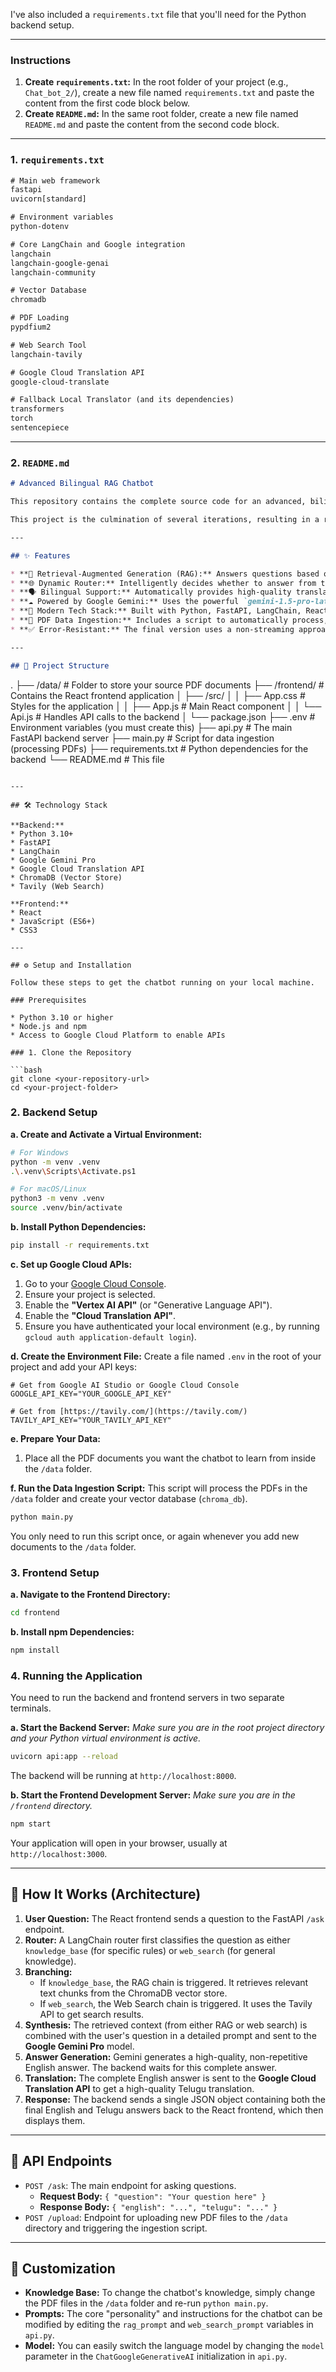 
I've also included a `requirements.txt` file that you'll need for the Python backend setup.

-----

### **Instructions**

1.  **Create `requirements.txt`:** In the root folder of your project (e.g., `Chat_bot_2/`), create a new file named `requirements.txt` and paste the content from the first code block below.
2.  **Create `README.md`:** In the same root folder, create a new file named `README.md` and paste the content from the second code block.

-----

### 1\. `requirements.txt`

```txt
# Main web framework
fastapi
uvicorn[standard]

# Environment variables
python-dotenv

# Core LangChain and Google integration
langchain
langchain-google-genai
langchain-community

# Vector Database
chromadb

# PDF Loading
pypdfium2

# Web Search Tool
langchain-tavily

# Google Cloud Translation API
google-cloud-translate

# Fallback Local Translator (and its dependencies)
transformers
torch
sentencepiece
```

-----

### 2\. `README.md`

```markdown
# Advanced Bilingual RAG Chatbot

This repository contains the complete source code for an advanced, bilingual (English/Telugu) chatbot system built with FastAPI and React. The chatbot leverages a Retrieval-Augmented Generation (RAG) architecture to answer questions from a private knowledge base of PDF documents, and can fall back to a web search for general knowledge questions.

This project is the culmination of several iterations, resulting in a robust, non-streaming backend that prioritizes answer correctness and quality, paired with a clean, user-friendly frontend.

---

## ✨ Features

* **🧠 Retrieval-Augmented Generation (RAG):** Answers questions based on a custom knowledge base of PDF documents.
* **🌐 Dynamic Router:** Intelligently decides whether to answer from the local knowledge base (for specific topics) or perform a web search (for general questions).
* **🗣️ Bilingual Support:** Automatically provides high-quality translations of answers from English to Telugu using the Google Cloud Translation API.
* **☁️ Powered by Google Gemini:** Uses the powerful `gemini-1.5-pro-latest` model for high-quality reasoning and answer synthesis.
* **🚀 Modern Tech Stack:** Built with Python, FastAPI, LangChain, React, and ChromaDB.
* **📄 PDF Data Ingestion:** Includes a script to automatically process, clean, and embed PDF documents into a vector database.
* **✅ Error-Resistant:** The final version uses a non-streaming approach to guarantee clean, non-repetitive answers.

---

## 📂 Project Structure

```

.
├── /data/                  \# Folder to store your source PDF documents
├── /frontend/              \# Contains the React frontend application
│   ├── /src/
│   │   ├── App.css         \# Styles for the application
│   │   ├── App.js          \# Main React component
│   │   └── Api.js          \# Handles API calls to the backend
│   └── package.json
├── .env                    \# Environment variables (you must create this)
├── api.py                  \# The main FastAPI backend server
├── main.py                 \# Script for data ingestion (processing PDFs)
├── requirements.txt        \# Python dependencies for the backend
└── README.md               \# This file

````

---

## 🛠️ Technology Stack

**Backend:**
* Python 3.10+
* FastAPI
* LangChain
* Google Gemini Pro
* Google Cloud Translation API
* ChromaDB (Vector Store)
* Tavily (Web Search)

**Frontend:**
* React
* JavaScript (ES6+)
* CSS3

---

## ⚙️ Setup and Installation

Follow these steps to get the chatbot running on your local machine.

### Prerequisites

* Python 3.10 or higher
* Node.js and npm
* Access to Google Cloud Platform to enable APIs

### 1. Clone the Repository

```bash
git clone <your-repository-url>
cd <your-project-folder>
````

### 2\. Backend Setup

**a. Create and Activate a Virtual Environment:**

```bash
# For Windows
python -m venv .venv
.\.venv\Scripts\Activate.ps1

# For macOS/Linux
python3 -m venv .venv
source .venv/bin/activate
```

**b. Install Python Dependencies:**

```bash
pip install -r requirements.txt
```

**c. Set up Google Cloud APIs:**

1.  Go to your [Google Cloud Console](https://console.cloud.google.com/).
2.  Ensure your project is selected.
3.  Enable the **"Vertex AI API"** (or "Generative Language API").
4.  Enable the **"Cloud Translation API"**.
5.  Ensure you have authenticated your local environment (e.g., by running `gcloud auth application-default login`).

**d. Create the Environment File:**
Create a file named `.env` in the root of your project and add your API keys:

```env
# Get from Google AI Studio or Google Cloud Console
GOOGLE_API_KEY="YOUR_GOOGLE_API_KEY"

# Get from [https://tavily.com/](https://tavily.com/)
TAVILY_API_KEY="YOUR_TAVILY_API_KEY"
```

**e. Prepare Your Data:**

1.  Place all the PDF documents you want the chatbot to learn from inside the `/data` folder.

**f. Run the Data Ingestion Script:**
This script will process the PDFs in the `/data` folder and create your vector database (`chroma_db`).

```bash
python main.py
```

You only need to run this script once, or again whenever you add new documents to the `/data` folder.

### 3\. Frontend Setup

**a. Navigate to the Frontend Directory:**

```bash
cd frontend
```

**b. Install npm Dependencies:**

```bash
npm install
```

### 4\. Running the Application

You need to run the backend and frontend servers in two separate terminals.

**a. Start the Backend Server:**
*Make sure you are in the root project directory and your Python virtual environment is active.*

```bash
uvicorn api:app --reload
```

The backend will be running at `http://localhost:8000`.

**b. Start the Frontend Development Server:**
*Make sure you are in the `/frontend` directory.*

```bash
npm start
```

Your application will open in your browser, usually at `http://localhost:3000`.

-----

## 🤖 How It Works (Architecture)

1.  **User Question:** The React frontend sends a question to the FastAPI `/ask` endpoint.
2.  **Router:** A LangChain router first classifies the question as either `knowledge_base` (for specific rules) or `web_search` (for general knowledge).
3.  **Branching:**
      * If `knowledge_base`, the RAG chain is triggered. It retrieves relevant text chunks from the ChromaDB vector store.
      * If `web_search`, the Web Search chain is triggered. It uses the Tavily API to get search results.
4.  **Synthesis:** The retrieved context (from either RAG or web search) is combined with the user's question in a detailed prompt and sent to the **Google Gemini Pro** model.
5.  **Answer Generation:** Gemini generates a high-quality, non-repetitive English answer. The backend waits for this complete answer.
6.  **Translation:** The complete English answer is sent to the **Google Cloud Translation API** to get a high-quality Telugu translation.
7.  **Response:** The backend sends a single JSON object containing both the final English and Telugu answers back to the React frontend, which then displays them.

-----

## 🔌 API Endpoints

  * `POST /ask`: The main endpoint for asking questions.
      * **Request Body:** `{ "question": "Your question here" }`
      * **Response Body:** `{ "english": "...", "telugu": "..." }`
  * `POST /upload`: Endpoint for uploading new PDF files to the `/data` directory and triggering the ingestion script.

-----

## 🔧 Customization

  * **Knowledge Base:** To change the chatbot's knowledge, simply change the PDF files in the `/data` folder and re-run `python main.py`.
  * **Prompts:** The core "personality" and instructions for the chatbot can be modified by editing the `rag_prompt` and `web_search_prompt` variables in `api.py`.
  * **Model:** You can easily switch the language model by changing the `model` parameter in the `ChatGoogleGenerativeAI` initialization in `api.py`.

<!-- end list -->

```
```
